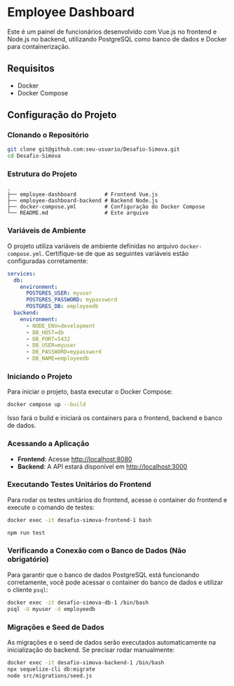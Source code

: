 
# Employee Dashboard

Este é um painel de funcionários desenvolvido com Vue.js no frontend e Node.js no backend, utilizando PostgreSQL como banco de dados e Docker para containerização.

## Requisitos

- Docker
- Docker Compose

## Configuração do Projeto

### Clonando o Repositório

```bash
git clone git@github.com:seu-usuario/Desafio-Simova.git
cd Desafio-Simova
```

### Estrutura do Projeto

```
.
├── employee-dashboard         # Frontend Vue.js
├── employee-dashboard-backend # Backend Node.js
├── docker-compose.yml         # Configuração do Docker Compose
└── README.md                  # Este arquivo
```

### Variáveis de Ambiente

O projeto utiliza variáveis de ambiente definidas no arquivo `docker-compose.yml`. Certifique-se de que as seguintes variáveis estão configuradas corretamente:

```yaml
services:
  db:
    environment:
      POSTGRES_USER: myuser
      POSTGRES_PASSWORD: mypassword
      POSTGRES_DB: employeedb
  backend:
    environment:
      - NODE_ENV=development
      - DB_HOST=db
      - DB_PORT=5432
      - DB_USER=myuser
      - DB_PASSWORD=mypassword
      - DB_NAME=employeedb
```

### Iniciando o Projeto

Para iniciar o projeto, basta executar o Docker Compose:

```bash
docker compose up --build
```

Isso fará o build e iniciará os containers para o frontend, backend e banco de dados.

### Acessando a Aplicação

- **Frontend**: Acesse [http://localhost:8080](http://localhost:8080)
- **Backend**: A API estará disponível em [http://localhost:3000](http://localhost:3000)

### Executando Testes Unitários do Frontend

Para rodar os testes unitários do frontend, acesse o container do frontend e execute o comando de testes:

```bash
docker exec -it desafio-simova-frontend-1 bash
```
```bash
npm run test
```


### Verificando a Conexão com o Banco de Dados (Nāo obrigatório)

Para garantir que o banco de dados PostgreSQL está funcionando corretamente, você pode acessar o container do banco de dados e utilizar o cliente `psql`:

```bash
docker exec -it desafio-simova-db-1 /bin/bash
psql -U myuser -d employeedb
```

### Migrações e Seed de Dados

As migrações e o seed de dados serão executados automaticamente na inicialização do backend. Se precisar rodar manualmente:

```bash
docker exec -it desafio-simova-backend-1 /bin/bash
npx sequelize-cli db:migrate
node src/migrations/seed.js
```

